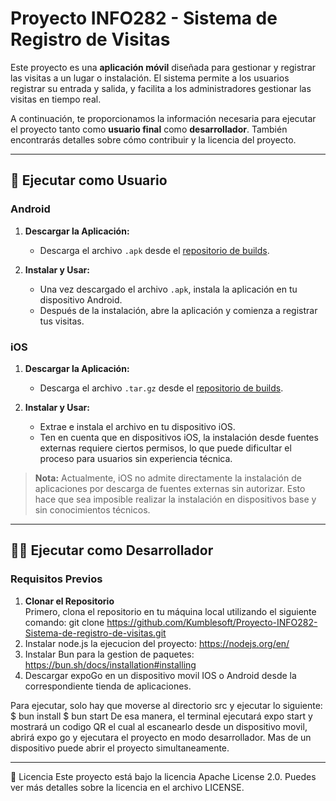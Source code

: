# Proyecto INFO282 - Sistema de Registro de Visitas

Este proyecto es una **aplicación móvil** diseñada para gestionar y registrar las visitas a un lugar o instalación. El sistema permite a los usuarios registrar su entrada y salida, y facilita a los administradores gestionar las visitas en tiempo real.

A continuación, te proporcionamos la información necesaria para ejecutar el proyecto tanto como **usuario final** como **desarrollador**. También encontrarás detalles sobre cómo contribuir y la licencia del proyecto.

---

## 🚀 Ejecutar como Usuario

### Android

1. **Descargar la Aplicación:**
   - Descarga el archivo `.apk` desde el [repositorio de builds](https://github.com/Kumblesoft/Proyecto-INFO282-Sistema-de-registro-de-visitas/tree/prod/builds).
   
2. **Instalar y Usar:**
   - Una vez descargado el archivo `.apk`, instala la aplicación en tu dispositivo Android.
   - Después de la instalación, abre la aplicación y comienza a registrar tus visitas.

### iOS

1. **Descargar la Aplicación:**
   - Descarga el archivo `.tar.gz` desde el [repositorio de builds](https://github.com/Kumblesoft/Proyecto-INFO282-Sistema-de-registro-de-visitas/tree/prod/builds).

2. **Instalar y Usar:**
   - Extrae e instala el archivo en tu dispositivo iOS. 
   - Ten en cuenta que en dispositivos iOS, la instalación desde fuentes externas requiere ciertos permisos, lo que puede dificultar el proceso para usuarios sin experiencia técnica.

> **Nota:** Actualmente, iOS no admite directamente la instalación de aplicaciones por descarga de fuentes externas sin autorizar. Esto hace que sea imposible realizar la instalación en dispositivos base y sin conocimientos técnicos.

---

## 👨‍💻 Ejecutar como Desarrollador

### Requisitos Previos

1. **Clonar el Repositorio**  
   Primero, clona el repositorio en tu máquina local utilizando el siguiente comando:
   git clone https://github.com/Kumblesoft/Proyecto-INFO282-Sistema-de-registro-de-visitas.git
2. Instalar node.js la ejecucion del proyecto: https://nodejs.org/en/
3. Instalar Bun para la gestion de paquetes: https://bun.sh/docs/installation#installing
4. Descargar expoGo en un dispositivo movil IOS o Android desde la correspondiente tienda de aplicaciones.

Para ejecutar, solo hay que moverse al directorio src y ejecutar lo siguiente:
$ bun install
$ bun start
De esa manera, el terminal ejecutará expo start y mostrará un codigo QR el cual al escanearlo desde un dispositivo movil,
abrirá expo go y ejecutara el proyecto en modo desarrollador. Mas de un dispositivo puede abrir el proyecto simultaneamente.

---

📜 Licencia
Este proyecto está bajo la licencia Apache License 2.0. Puedes ver más detalles sobre la licencia en el archivo LICENSE.
